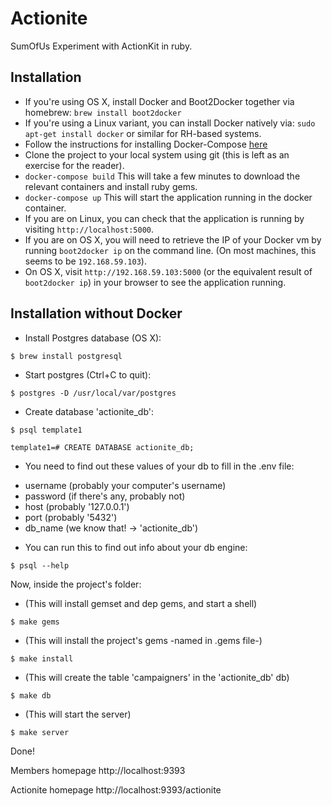 # Actionite
SumOfUs Experiment with ActionKit in ruby.

## Installation

* If you're using OS X, install Docker and Boot2Docker together via homebrew: `brew install boot2docker`
* If you're using a Linux variant, you can install Docker natively via: `sudo apt-get install docker` or
  similar for RH-based systems.
* Follow the instructions for installing Docker-Compose [here](http://docs.docker.com/compose/install/)
* Clone the project to your local system using git (this is left as an exercise for the reader).
* `docker-compose build` This will take a few minutes to download the relevant containers and install
  ruby gems.
* `docker-compose up` This will start the application running in the docker container.
* If you are on Linux, you can check that the application is running by visiting `http://localhost:5000`.
* If you are on OS X, you will need to retrieve the IP of your Docker vm by running `boot2docker ip`
  on the command line. (On most machines, this seems to be `192.168.59.103`).
* On OS X, visit `http://192.168.59.103:5000` (or the equivalent result of `boot2docker ip`) in your
  browser to see the application running.

## Installation without Docker

* Install Postgres database (OS X):

`$ brew install postgresql`

* Start postgres (Ctrl+C to quit):

`$ postgres -D /usr/local/var/postgres`

* Create database 'actionite_db':

`$ psql template1`

`template1=# CREATE DATABASE actionite_db;`

* You need to find out these values of your db to fill in the .env file:
- username (probably your computer's username)
- password (if there's any, probably not)
- host (probably '127.0.0.1')
- port (probably '5432')
- db_name (we know that! -> 'actionite_db')

* You can run this to find out info about your db engine:

`$ psql --help`

Now, inside the project's folder:

* (This will install gemset and dep gems, and start a shell)

`$ make gems`

* (This will install the project's gems -named in .gems file-)

`$ make install`

* (This will create the table 'campaigners' in the 'actionite_db' db)

`$ make db`

* (This will start the server)

`$ make server`

Done!

Members homepage
http://localhost:9393

Actionite homepage
http://localhost:9393/actionite
